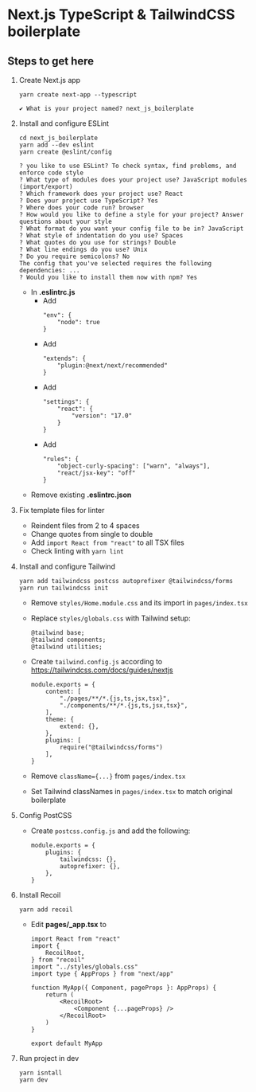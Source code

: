 # Next.js TypeScript & TailwindCSS boilerplate

## Steps to get here

1. Create Next.js app

    ```
    yarn create next-app --typescript
    ```

    ```
    ✔ What is your project named? next_js_boilerplate
    ```

2. Install and configure ESLint

    ```
    cd next_js_boilerplate
    yarn add --dev eslint
    yarn create @eslint/config
    ```

    ```
    ? you like to use ESLint? To check syntax, find problems, and enforce code style
    ? What type of modules does your project use? JavaScript modules (import/export)
    ? Which framework does your project use? React
    ? Does your project use TypeScript? Yes
    ? Where does your code run? browser
    ? How would you like to define a style for your project? Answer questions about your style
    ? What format do you want your config file to be in? JavaScript
    ? What style of indentation do you use? Spaces
    ? What quotes do you use for strings? Double
    ? What line endings do you use? Unix
    ? Do you require semicolons? No
    The config that you've selected requires the following dependencies: ...
    ? Would you like to install them now with npm? Yes
    ```

    - In **.eslintrc.js**
        - Add
            ```
            "env": {
                "node": true
            }
            ```
        - Add
            ```
            "extends": {
                "plugin:@next/next/recommended"
            }
            ```
        - Add
            ```
            "settings": {
                "react": {
                    "version": "17.0"
                }
            }
            ```
        - Add
            ```
            "rules": {
                "object-curly-spacing": ["warn", "always"],
                "react/jsx-key": "off"
            }
            ```
    - Remove existing **.eslintrc.json**

3. Fix template files for linter

    - Reindent files from 2 to 4 spaces
    - Change quotes from single to double
    - Add `import React from "react"` to all TSX files
    - Check linting with `yarn lint`

4. Install and configure Tailwind

    ```
    yarn add tailwindcss postcss autoprefixer @tailwindcss/forms
    yarn run tailwindcss init
    ```

    - Remove `styles/Home.module.css` and its import in `pages/index.tsx`
    - Replace `styles/globals.css` with Tailwind setup:

        ```
        @tailwind base;
        @tailwind components;
        @tailwind utilities;
        ```

    - Create `tailwind.config.js` according to https://tailwindcss.com/docs/guides/nextjs

        ```
        module.exports = {
            content: [
                "./pages/**/*.{js,ts,jsx,tsx}",
                "./components/**/*.{js,ts,jsx,tsx}",
            ],
            theme: {
                extend: {},
            },
            plugins: [
                require("@tailwindcss/forms")
            ],
        }
        ```

    - Remove `className={...}` from `pages/index.tsx`
    - Set Tailwind classNames in `pages/index.tsx` to match original boilerplate

5. Config PostCSS

    - Create `postcss.config.js` and add the following:
        ```
        module.exports = {
            plugins: {
                tailwindcss: {},
                autoprefixer: {},
            },
        }
        ```

6. Install Recoil

    ```
    yarn add recoil
    ```

    - Edit **pages/\_app.tsx** to

        ```
        import React from "react"
        import {
            RecoilRoot,
        } from "recoil"
        import "../styles/globals.css"
        import type { AppProps } from "next/app"

        function MyApp({ Component, pageProps }: AppProps) {
            return (
                <RecoilRoot>
                    <Component {...pageProps} />
                </RecoilRoot>
            )
        }

        export default MyApp
        ```

7. Run project in dev
    ```
    yarn isntall
    yarn dev
    ```

